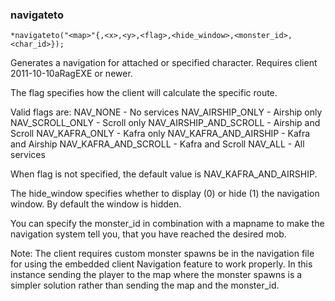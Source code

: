 
### navigateto
```
*navigateto("<map>"{,<x>,<y>,<flag>,<hide_window>,<monster_id>,<char_id>});
```

Generates a navigation for attached or specified character. Requires client
2011-10-10aRagEXE or newer.

The flag specifies how the client will calculate the specific route.

Valid flags are:
 NAV_NONE - No services
 NAV_AIRSHIP_ONLY - Airship only
 NAV_SCROLL_ONLY - Scroll only
 NAV_AIRSHIP_AND_SCROLL - Airship and Scroll
 NAV_KAFRA_ONLY - Kafra only
 NAV_KAFRA_AND_AIRSHIP - Kafra and Airship
 NAV_KAFRA_AND_SCROLL - Kafra and Scroll
 NAV_ALL - All services

When flag is not specified, the default value is NAV_KAFRA_AND_AIRSHIP.

The hide_window specifies whether to display (0) or hide (1) the navigation window.
By default the window is hidden.

You can specify the monster_id in combination with a mapname to make the
navigation system tell you, that you have reached the desired mob.

Note:
The client requires custom monster spawns be in the navigation file
for using the embedded client Navigation feature to work properly. In this
instance sending the player to the map where the monster spawns is a simpler
solution rather than sending the map and the monster_id.
